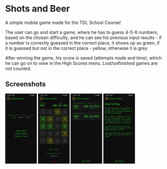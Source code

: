 # Shots and Beer
A simple mobile game made for the TDL School Course!

The user can go and start a game, where he has to guess 4-5-6 numbers, based on the chosen difficulty, and he can see his previous input results - if a number is correctly guessed in the correct place, it shows up as green, if it is guessed but not in the correct place - yellow, otherwise it is grey.

After winning the game, his score is saved (attempts made and time), which he can go on to view in the High Scores menu. Lost/unfinished games are not counted.

## Screenshots
<img src="screenshots/Start.png" alt="Start Menu" width="20%"/> <img src="screenshots/Game.png" alt="Game View" width="20%"/> <img src="screenshots/HighScores.png" alt="High Score Menu" width="20%"/> <img src="screenshots/HowToPlay.png" alt="How To Play" width="20%"/>
